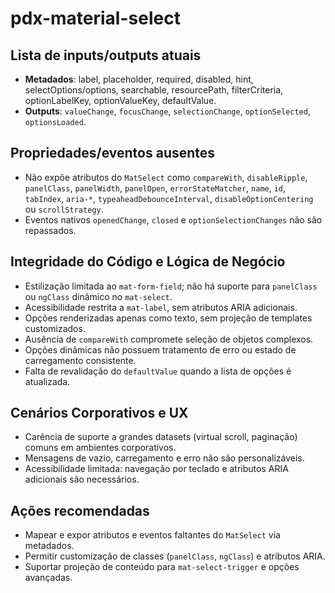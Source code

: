 # pdx-material-select

## Lista de inputs/outputs atuais

- **Metadados**: label, placeholder, required, disabled, hint, selectOptions/options, searchable, resourcePath, filterCriteria, optionLabelKey, optionValueKey, defaultValue.
- **Outputs**: `valueChange`, `focusChange`, `selectionChange`, `optionSelected`, `optionsLoaded`.

## Propriedades/eventos ausentes

- Não expõe atributos do `MatSelect` como `compareWith`, `disableRipple`, `panelClass`, `panelWidth`, `panelOpen`, `errorStateMatcher`, `name`, `id`, `tabIndex`, `aria-*`, `typeaheadDebounceInterval`, `disableOptionCentering` ou `scrollStrategy`.
- Eventos nativos `openedChange`, `closed` e `optionSelectionChanges` não são repassados.

## Integridade do Código e Lógica de Negócio

- Estilização limitada ao `mat-form-field`; não há suporte para `panelClass` ou `ngClass` dinâmico no `mat-select`.
- Acessibilidade restrita a `mat-label`, sem atributos ARIA adicionais.
- Opções renderizadas apenas como texto, sem projeção de templates customizados.
- Ausência de `compareWith` compromete seleção de objetos complexos.
- Opções dinâmicas não possuem tratamento de erro ou estado de carregamento consistente.
- Falta de revalidação do `defaultValue` quando a lista de opções é atualizada.

## Cenários Corporativos e UX

- Carência de suporte a grandes datasets (virtual scroll, paginação) comuns em ambientes corporativos.
- Mensagens de vazio, carregamento e erro não são personalizáveis.
- Acessibilidade limitada: navegação por teclado e atributos ARIA adicionais são necessários.

## Ações recomendadas

- Mapear e expor atributos e eventos faltantes do `MatSelect` via metadados.
- Permitir customização de classes (`panelClass`, `ngClass`) e atributos ARIA.
- Suportar projeção de conteúdo para `mat-select-trigger` e opções avançadas.
